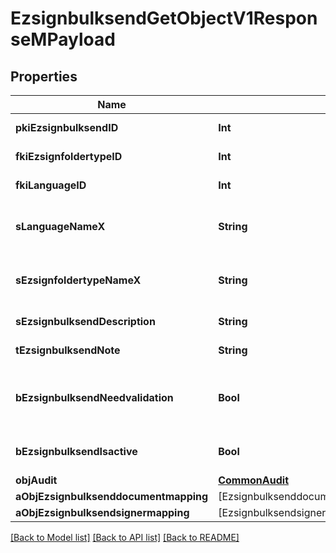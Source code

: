 # EzsignbulksendGetObjectV1ResponseMPayload

## Properties
Name | Type | Description | Notes
------------ | ------------- | ------------- | -------------
**pkiEzsignbulksendID** | **Int** | The unique ID of the Ezsignbulksend | 
**fkiEzsignfoldertypeID** | **Int** | The unique ID of the Ezsignfoldertype. | 
**fkiLanguageID** | **Int** | The unique ID of the Language.  Valid values:  |Value|Description| |-|-| |1|French| |2|English| | 
**sLanguageNameX** | **String** | The Name of the Language in the language of the requester | 
**sEzsignfoldertypeNameX** | **String** | The name of the Ezsignfoldertype in the language of the requester | 
**sEzsignbulksendDescription** | **String** | The description of the Ezsignbulksend | 
**tEzsignbulksendNote** | **String** | Note about the Ezsignbulksend | 
**bEzsignbulksendNeedvalidation** | **Bool** | Whether the Ezsigntemplatepackage was automatically modified and needs a manual validation | 
**bEzsignbulksendIsactive** | **Bool** | Whether the Ezsignbulksend is active or not | 
**objAudit** | [**CommonAudit**](CommonAudit.md) |  | 
**aObjEzsignbulksenddocumentmapping** | [EzsignbulksenddocumentmappingResponseCompound] |  | 
**aObjEzsignbulksendsignermapping** | [EzsignbulksendsignermappingResponse] |  | 

[[Back to Model list]](../README.md#documentation-for-models) [[Back to API list]](../README.md#documentation-for-api-endpoints) [[Back to README]](../README.md)


